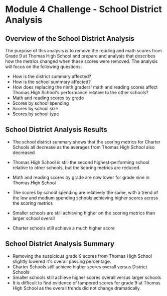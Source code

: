 # Module 4 Challenge - School District Analysis

## Overview of the School District Analysis
The purpose of this analysis is to remove the reading and math scores from Grade 9 at Thomas High School and prepare and analysis that describes how the metrics changed when these scores were removed. The analysis will focus on the following questions:
- How is the district summary affected?
- How is the school summary affected?
- How does replacing the ninth graders' math and reading scores affect Thomas High School's performance relative to the other schools?
- Math and reading scores by grade
- Scores by school spending
- Scores by school size
- Scores by school type



## School District Analysis Results
- The school district summary shows that the scoring metrics for Charter Schools all decrease as the  averages from Thomas High School also decreased

- Thomas High School is still the second highest-performing school relative to other schools, but the scoring metrics are reduced.
- Math and reading scores by grade are now lower for grade nine in Thomas High School
- The scores by school spending are relatively the same, with a trend of the low and medium spending schools achieving higher scores across the scoring metrics
- Smaller schools are still achieving higher on the scoring metrics than larger school overall
- Charter schools still achieve a much higher score


## School District Analysis Summary
- Removing the suspicious grade 9 scores from Thomas High School slightly lowered it's overall passing percentage. 
- Charter Schools still achieve higher scores overall versus District Schools
- Smaller schools still achieve higher scores overall versus larger schools
- It is difficult to find evidence of tampered scores for grade 9 at Thomas High School as the overall trends did not change dramatically. 

